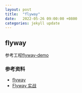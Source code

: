 ```yaml
---
layout: post
title:  "flyway"
date:   2022-05-26 09:00:00 +0800
categories: jekyll update
---
```


## flyway



参考工程[flyway-demo](https://gitlab.dqmmpb.com/study/test/deploy/flyway-demo)




### 参考资料

- [flyway](https://flywaydb.org/)
- [Flyway 实战](https://alphahinex.github.io/2021/08/08/flyway-in-action/)

